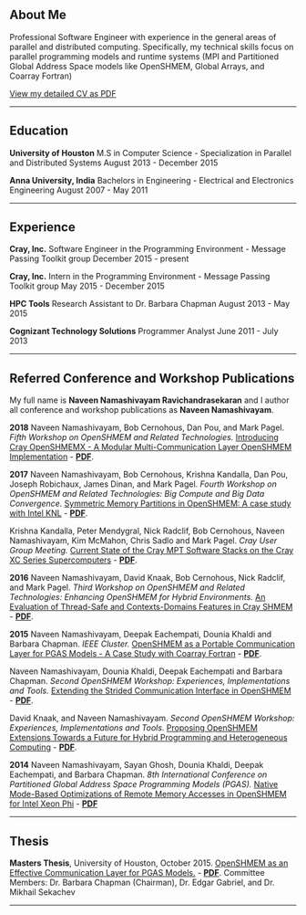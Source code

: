 ## About Me

Professional Software Engineer with experience in the general areas
of parallel and distributed computing. Specifically, my technical
skills focus on parallel programming models and runtime systems (MPI
and Partitioned Global Address Space models like OpenSHMEM, Global
Arrays, and Coarray Fortran)

[View my detailed CV as PDF](https://github.com/naveen-rn/naveen-rn.github.io/raw/master/cv/cv.pdf)

---

## Education

**University of Houston**
M.S in Computer Science - Specialization in Parallel and Distributed Systems
August 2013 - December 2015

**Anna University, India**
Bachelors in Engineering - Electrical and Electronics Engineering
August 2007 - May 2011

---

## Experience

**Cray, Inc.**
Software Engineer in the Programming Environment - Message Passing Toolkit group
December 2015 - present

**Cray, Inc.**
Intern in the Programming Environment - Message Passing Toolkit group
May 2015 - December 2015

**HPC Tools**
Research Assistant to Dr. Barbara Chapman
August 2013 - May 2015

**Cognizant Technology Solutions**
Programmer Analyst
June 2011 - July 2013

---

## Referred Conference and Workshop Publications

My full name is **Naveen Namashivayam Ravichandrasekaran** and I author all
conference and workshop publications as **Naveen Namashivayam**.

**2018**
Naveen Namashivayam, Bob Cernohous, Dan Pou, and Mark Pagel. _Fifth Workshop on
OpenSHMEM and Related Technologies._ [Introducing Cray OpenSHMEMX - A Modular
Multi-Communication Layer OpenSHMEM Implementation](http://www.csm.ornl.gov/workshops/openshmem2018/agenda.html) -
[**PDF**](https://github.com/naveen-rn/naveen-rn.github.io/raw/master/deck/osm18.pdf).

**2017**
Naveen Namashivayam, Bob Cernohous, Krishna Kandalla, Dan Pou, Joseph Robichaux,
James Dinan, and Mark Pagel. _Fourth Workshop on OpenSHMEM and Related
Technologies: Big Compute and Big Data Convergence._
[Symmetric Memory Partitions in OpenSHMEM: A case study with Intel
KNL](http://www.csm.ornl.gov/workshops/openshmem2017/agenda.html) -
[**PDF**](https://github.com/naveen-rn/naveen-rn.github.io/raw/master/deck/osm17.pdf).

Krishna Kandalla, Peter Mendygral, Nick Radclif, Bob Cernohous, Naveen
Namashivayam, Kim McMahon, Chris Sadlo and Mark Pagel. _Cray User Group
Meeting._
[Current State of the Cray MPT Software Stacks on the Cray XC Series
Supercomputers](https://cug.org/proceedings/cug2017_proceedings/includes/files/pap125s2-file1.pdf) -
[**PDF**](https://cug.org/proceedings/cug2017_proceedings/includes/files/pap125s2-file2.pdf).

**2016**
Naveen Namashivayam, David Knaak, Bob Cernohous, Nick Radclif, and Mark Pagel.
_Third Workshop on OpenSHMEM and Related Technologies: Enhancing OpenSHMEM for
Hybrid Environments._
[An Evaluation of Thread-Safe and Contexts-Domains Features in Cray
SHMEM](https://link.springer.com/chapter/10.1007/978-3-319-50995-2_11) -
[**PDF**](http://www.csm.ornl.gov/workshops/openshmem2016/Presentations/P4_An_Evaluation_of_Thread-Safe_and_Contexts-Domains_Features_in_CraySHMEM.pdf).

**2015**
Naveen Namashivayam, Deepak Eachempati, Dounia Khaldi and Barbara Chapman.
_IEEE Cluster._
[OpenSHMEM as a Portable Communication Layer for PGAS Models - A Case Study with
Coarray
Fortran](https://www.computer.org/csdl/proceedings/cluster/2015/6598/00/6598a438.pdf) -
[**PDF**](https://github.com/naveen-rn/naveen-rn.github.io/raw/master/deck/cluster15.pdf).

Naveen Namashivayam, Dounia Khaldi, Deepak Eachempati and Barbara Chapman.
_Second OpenSHMEM Workshop: Experiences, Implementations and Tools._
[Extending the Strided Communication Interface in
OpenSHMEM](https://link.springer.com/chapter/10.1007/978-3-319-26428-8_1) -
[**PDF**](https://github.com/naveen-rn/naveen-rn.github.io/raw/master/deck/osm15.pdf).

David Knaak, and Naveen Namashivayam. _Second OpenSHMEM Workshop: Experiences,
Implementations and Tools._
[Proposing OpenSHMEM Extensions Towards a Future for Hybrid Programming and
Heterogeneous Computing](https://dl.acm.org/citation.cfm?id=2952638) -
[**PDF**](http://www.csm.ornl.gov/workshops/openshmem2015/documents/talk7_paper_cray_extensions.pdf).

**2014**
Naveen Namashivayam, Sayan Ghosh, Dounia Khaldi, Deepak Eachempati, and Barbara
Chapman. _8th International Conference on Partitioned Global Address Space
Programming Models (PGAS)._
[Native Mode-Based Optimizations of Remote Memory Accesses in OpenSHMEM for
Intel Xeon Phi](https://dl.acm.org/citation.cfm?id=2676881) -
[**PDF**](https://github.com/naveen-rn/naveen-rn.github.io/raw/master/deck/pgas14.pdf)

---

## Thesis
**Masters Thesis**, University of Houston, October 2015.
[OpenSHMEM as an Effective Communication Layer for PGAS
Models.](https://www.researchgate.net/publication/297734774_OPENSHMEM_as_an_Effective_Communication_Layer_for_PGAS_Models) -
[**PDF**](https://github.com/naveen-rn/naveen-rn.github.io/raw/master/deck/ms-thesis.pdf).
Committee Members: Dr. Barbara Chapman (Chairman), Dr. Edgar Gabriel, and
Dr. Mikhail Sekachev

---


